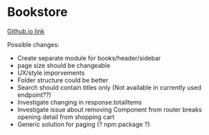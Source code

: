 # Bookstore

[Github.io link](https://vinczedani.github.io/bookstore)

Possible changes:
- Create separate module for books/header/sidebar
- page size should be changeable
- UX/style imporvements
- Folder structure could be better
- Search should contain titles only (Not available in currently used endpoint??)
- Investigate changing in response.totalItems
- Investigate issue about removing Component from router breaks opening detail from shopping cart
- Generic solution for paging (? npm package ?)

